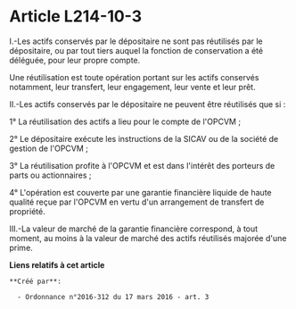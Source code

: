 # Article L214-10-3

I.-Les actifs conservés par le dépositaire ne sont pas réutilisés par le dépositaire, ou par tout tiers auquel la fonction de
conservation a été déléguée, pour leur propre compte. 

Une réutilisation est toute opération portant sur les actifs conservés notamment, leur transfert, leur engagement, leur vente
et leur prêt. 

II.-Les actifs conservés par le dépositaire ne peuvent être réutilisés que si : 

1° La réutilisation des actifs a lieu pour le compte de l'OPCVM ; 

2° Le dépositaire exécute les instructions de la SICAV ou de la société de gestion de l'OPCVM ; 

3° La réutilisation profite à l'OPCVM et est dans l'intérêt des porteurs de parts ou actionnaires ; 

4° L'opération est couverte par une garantie financière liquide de haute qualité reçue par l'OPCVM en vertu d'un arrangement
de transfert de propriété. 

III.-La valeur de marché de la garantie financière correspond, à tout moment, au moins à la valeur de marché des actifs
réutilisés majorée d'une prime.

**Liens relatifs à cet article**

	**Créé par**:

	  - Ordonnance n°2016-312 du 17 mars 2016 - art. 3
